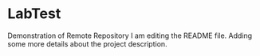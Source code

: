 # LabTest
Demonstration of Remote Repository
I am editing the README file. Adding some more details about the project description.

